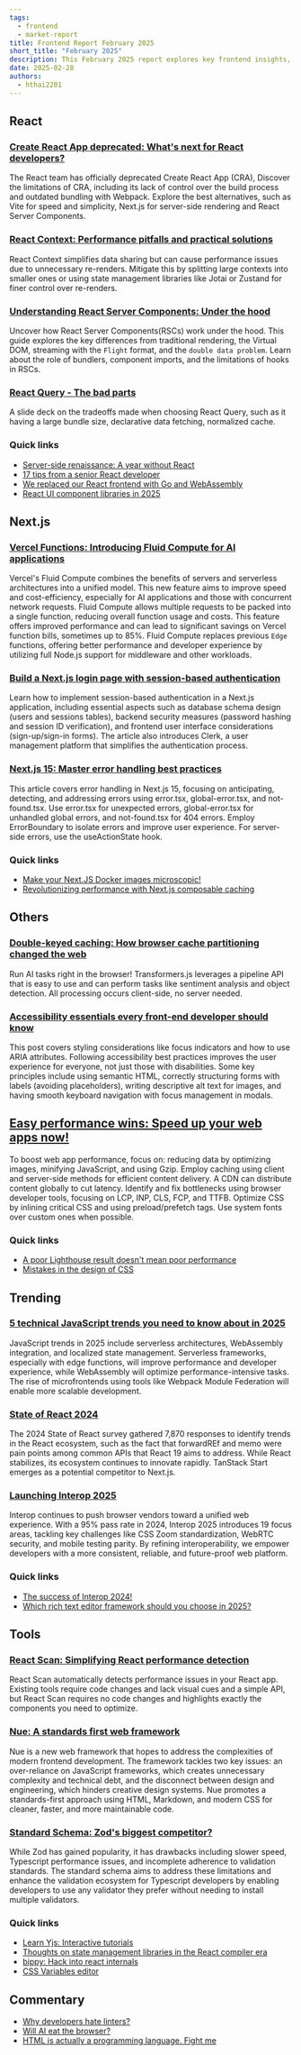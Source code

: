 ```yaml
---
tags:
  - frontend
  - market-report
title: Frontend Report February 2025
short_title: "February 2025"
description: This February 2025 report explores key frontend insights, including React's evolution beyond CRA, Next.js performance innovations, essential browser interoperability developments, and emerging tools like React Scan and Standard Schema. Discover practical strategies for authentication, performance optimization, and accessibility in today's rapidly evolving web development landscape.
date: 2025-02-28
authors:
  - hthai2201
---
```


## React

### [Create React App deprecated: What's next for React developers?](https://syntackle.com/blog/create-react-app-deprecated)

The React team has officially deprecated Create React App (CRA), Discover the limitations of CRA, including its lack of control over the build process and outdated bundling with Webpack. Explore the best alternatives, such as Vite for speed and simplicity, Next.js for server-side rendering and React Server Components.

### [React Context: Performance pitfalls and practical solutions](https://tigerabrodi.blog/was-react-context-a-mistake)

React Context simplifies data sharing but can cause performance issues due to unnecessary re-renders. Mitigate this by splitting large contexts into smaller ones or using state management libraries like Jotai or Zustand for finer control over re-renders.



### [Understanding React Server Components: Under the hood](https://tonyalicea.dev/blog/understanding-react-server-components/)

Uncover how React Server Components(RSCs) work under the hood. This guide explores the key differences from traditional rendering, the Virtual DOM, streaming with the `Flight` format, and the `double data problem`. Learn about the role of bundlers, component imports, and the limitations of hooks in RSCs.

### [React Query - The bad parts](https://tkdodo.eu/blog/react-query-the-bad-parts)

A slide deck on the tradeoffs made when choosing React Query, such as it having a large bundle size, declarative data fetching, normalized cache.

### Quick links

- [Server-side renaissance: A year without React](https://kellysutton.com/2025/01/18/moving-on-from-react-a-year-later.html)
- [17 tips from a senior React developer](https://www.frontendjoy.com/p/17-tips-from-a-senior-react-developer)
- [We replaced our React frontend with Go and WebAssembly](https://dagger.io/blog/replaced-react-with-go)
- [React UI component libraries in 2025](https://www.builder.io/blog/react-component-library)

## Next.js

### [Vercel Functions: Introducing Fluid Compute for AI applications](https://www.youtube.com/watch?v=itSu3T1zJew)

Vercel's Fluid Compute combines the benefits of servers and serverless architectures into a unified model. This new feature aims to improve speed and cost-efficiency, especially for AI applications and those with concurrent network requests. Fluid Compute allows multiple requests to be packed into a single function, reducing overall function usage and costs. This feature offers improved performance and can lead to significant savings on Vercel function bills, sometimes up to 85%. Fluid Compute replaces previous `Edge` functions, offering better performance and developer experience by utilizing full Node.js support for middleware and other workloads.

### [Build a Next.js login page with session-based authentication](https://clerk.com/blog/building-a-nextjs-login-page-template)

Learn how to implement session-based authentication in a Next.js application, including essential aspects such as database schema design (users and sessions tables), backend security measures (password hashing and session ID verification), and frontend user interface considerations (sign-up/sign-in forms). The article also introduces Clerk, a user management platform that simplifies the authentication process.

### [Next.js 15: Master error handling best practices](https://devanddeliver.com/blog/frontend/next-js-15-error-handling-best-practices-for-code-and-routes)

This article covers error handling in Next.js 15, focusing on anticipating, detecting, and addressing errors using error.tsx, global-error.tsx, and not-found.tsx. Use error.tsx for unexpected errors, global-error.tsx for unhandled global errors, and not-found.tsx for 404 errors. Employ ErrorBoundary to isolate errors and improve user experience. For server-side errors, use the useActionState hook.

### Quick links

- [Make your Next.JS Docker images microscopic!](https://xeiaso.net/notes/2024/small-nextjs-images/)
- [Revolutionizing performance with Next.js composable caching](https://nextjs.org/blog/composable-caching)

## Others

### [Double-keyed caching: How browser cache partitioning changed the web](https://addyosmani.com/blog/double-keyed-caching)

Run AI tasks right in the browser! Transformers.js leverages a pipeline API that is easy to use and can perform tasks like sentiment analysis and object detection. All processing occurs client-side, no server needed.

### [Accessibility essentials every front-end developer should know](https://martijnhols.nl/blog/accessibility-essentials-every-front-end-developer-should-know)

This post covers styling considerations like focus indicators and how to use ARIA attributes. Following accessibility best practices improves the user experience for everyone, not just those with disabilities. Some key principles include using semantic HTML, correctly structuring forms with labels (avoiding placeholders), writing descriptive alt text for images, and having smooth keyboard navigation with focus management in modals.

## [Easy performance wins: Speed up your web apps now!](https://syntax.fm/show/874/fast-apps-easy-perf-wins)

To boost web app performance, focus on: reducing data by optimizing images, minifying JavaScript, and using Gzip. Employ caching using client and server-side methods for efficient content delivery. A CDN can distribute content globally to cut latency. Identify and fix bottlenecks using browser developer tools, focusing on LCP, INP, CLS, FCP, and TTFB. Optimize CSS by inlining critical CSS and using preload/prefetch tags. Use system fonts over custom ones when possible.

### Quick links

- [A poor Lighthouse result doesn't mean poor performance](https://www.debugbear.com/blog/poor-performance-score-good-performance)
- [Mistakes in the design of CSS](https://wiki.csswg.org/ideas/mistakes)

## Trending

### [5 technical JavaScript trends you need to know about in 2025](https://risingstars.js.org/2024/en)

JavaScript trends in 2025 include serverless architectures, WebAssembly integration, and localized state management. Serverless frameworks, especially with edge functions, will improve performance and developer experience, while WebAssembly will optimize performance-intensive tasks. The rise of microfrontends using tools like Webpack Module Federation will enable more scalable development.

### [State of React 2024](https://2024.stateofreact.com/)

The 2024 State of React survey gathered 7,870 responses to identify trends in the React ecosystem, such as the fact that forwardREf and memo were pain points among common APIs that React 19 aims to address. While React stabilizes, its ecosystem continues to innovate rapidly. TanStack Start emerges as a potential competitor to Next.js.

### [Launching Interop 2025](https://web.dev/blog/interop-2025)

Interop continues to push browser vendors toward a unified web experience. With a 95% pass rate in 2024, Interop 2025 introduces 19 focus areas, tackling key challenges like CSS Zoom standardization, WebRTC security, and mobile testing parity. By refining interoperability, we empower developers with a more consistent, reliable, and future-proof web platform.

### Quick links

- [The success of Interop 2024!](https://webkit.org/blog/16413/the-success-of-interop-2024/)
- [Which rich text editor framework should you choose in 2025?](https://liveblocks.io/blog/which-rich-text-editor-framework-should-you-choose-in-2025)

## Tools

### [React Scan: Simplifying React performance detection](https://react-scan.com/)

React Scan automatically detects performance issues in your React app. Existing tools require code changes and lack visual cues and a simple API, but React Scan requires no code changes and highlights exactly the components you need to optimize.

### [Nue: A standards first web framework](https://nuejs.org/blog/standards-first-web-framework)

Nue is a new web framework that hopes to address the complexities of modern frontend development. The framework tackles two key issues: an over-reliance on JavaScript frameworks, which creates unnecessary complexity and technical debt, and the disconnect between design and engineering, which hinders creative design systems. Nue promotes a standards-first approach using HTML, Markdown, and modern CSS for cleaner, faster, and more maintainable code.

### [Standard Schema: Zod's biggest competitor?](https://www.youtube.com/watch?v=V1vMaNVwTaI)

While Zod has gained popularity, it has drawbacks including slower speed, Typescript performance issues, and incomplete adherence to validation standards. The standard schema aims to address these limitations and enhance the validation ecosystem for Typescript developers by enabling developers to use any validator they prefer without needing to install multiple validators.

### Quick links

- [Learn Yjs: Interactive tutorials](https://learn.yjs.dev/)
- [Thoughts on state management libraries in the React compiler era](https://blog.axlight.com/posts/thoughts-on-state-management-libraries-in-the-react-compiler-era/)
- [bippy: Hack into react internals](https://www.bippy.dev/)
- [CSS Variables editor](https://www.cssvariables.com/)

## Commentary

- [Why developers hate linters?](https://www.coderabbit.ai/blog/why-developers-hate-linters)
- [Will AI eat the browser?](https://crazystupidtech.com/archive/will-ai-eat-the-browser/)
- [HTML is actually a programming language. Fight me](https://www.wired.com/story/html-is-actually-a-programming-language-fight-me/)
